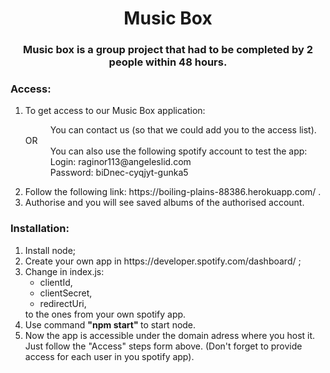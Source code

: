 <h1 align="center"> Music Box </h1>
<h3 align="center"> Music box is a group project that had to be completed by 2 people within 48 hours. </h3> 

<h3 align="left">Access:</h3>
<ol>
    <li> To get access to our Music Box application: </li>
    <dl>
        <dd>You can contact us (so that we could add you to the access list).</dd>
        <dt> OR </dd>
        <dd>You can also use the following spotify account to test the app:</dd>
        <dd>Login: raginor113@angeleslid.com</dd>
        <dd>Password: biDnec-cyqjyt-gunka5</dd>
    </dl>
    <li>Follow the following link: https://boiling-plains-88386.herokuapp.com/ .</li>
    <li>Authorise and you will see saved albums of the authorised account.</li>
</ol>


<h3 align="left">Installation:</h3>
<ol>
<li>Install node; </li>
<li>Create your own app in https://developer.spotify.com/dashboard/ ;</li>
<li>Change in index.js:
    <ul>
    <li>clientId,</li>
	<li>clientSecret,</li>
	<li>redirectUri,</li>
    </ul>
to the ones from your own spotify app.</li>
<li>
    Use command
        <b> "npm start" </b>
    to start node.
</li>
<li>Now the app is accessible under the domain adress where you host it.</li>
Just follow the "Access" steps form above. 
(Don't forget to provide access for each user in you spotify app). 